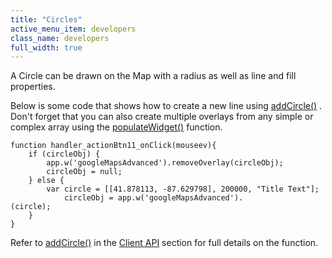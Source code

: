 ```yaml
---
title: "Circles"
active_menu_item: developers
class_name: developers
full_width: true
---
```



A Circle can be drawn on the Map with a radius as well as line and fill properties.

Below is some code that shows how to create a new line using [addCircle()](/developers/documentation/scripting-apis/client-api/widget-object-functions/advanced-maps/addcircle) . Don't forget that you can also create multiple overlays from any simple or complex array using the [populateWidget()](/developers/documentation/product-guide/advanced-important-widgets/google-v3-maps-widget/using-populatewidget) function.

    function handler_actionBtn11_onClick(mouseev){
        if (circleObj) {
            app.w('googleMapsAdvanced').removeOverlay(circleObj);
            circleObj = null;
        } else {
            var circle = [[41.878113, -87.629798], 200000, "Title Text"];
                circleObj = app.w('googleMapsAdvanced').
    (circle);
        }
    }
   

Refer to [addCircle()](/developers/documentation/scripting-apis/client-api/widget-object-functions/advanced-maps/addcircle) in the [Client API](/developers/documentation/scripting-apis/client-api/) section for full details on the function.
